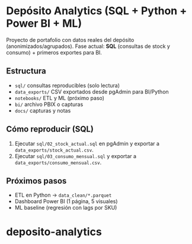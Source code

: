# Depósito Analytics (SQL + Python + Power BI + ML)

Proyecto de portafolio con datos reales del depósito (anonimizados/agrupados).
Fase actual: **SQL** (consultas de stock y consumo) + primeros exportes para BI.

## Estructura
- `sql/` consultas reproducibles (solo lectura)
- `data_exports/` CSV exportados desde pgAdmin para BI/Python
- `notebooks/` ETL y ML (próximo paso)
- `bi/` archivo PBIX o capturas
- `docs/` capturas y notas

## Cómo reproducir (SQL)
1. Ejecutar `sql/02_stock_actual.sql` en pgAdmin y exportar a `data_exports/stock_actual.csv`.
2. Ejecutar `sql/03_consumo_mensual.sql` y exportar a `data_exports/consumo_mensual.csv`.

## Próximos pasos
- ETL en Python → `data_clean/*.parquet`
- Dashboard Power BI (1 página, 5 visuales)
- ML baseline (regresión con lags por SKU)
# deposito-analytics
